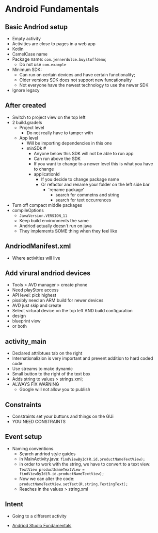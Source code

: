 # Android Fundamentals

## Basic Andriod setup

- Empty activity
- Activities are close to pages in a web app
- Kotlin
- CamelCase name
- Package name: `com.jennerdulce.buystuffdemo`;
  - Do not use `com.example`
- Minimum SDK:
  - Can run on certain devices and have certain functionality;
  - Older versions SDK does not support new funcationality
  - Not everyone have the newest technology to use the newer SDK
- Ignore legacy

## After created

- Switch to project view on the top left
- 2 build.gradels
  - Project level
    - Do not really have to tamper with
  - App level
    - Will be importing dependencies in this one
    - minSDk #
      - Anyone below this SDK will not be able to run app
      - Can run above the SDK
      - If you want to change to a newer level this is what you have to change
      - applicationId
        - If you decide to change package name
        - Or refactor and rename your folder on the left side bar
          - 'rename package'
            - search for commetns and string
            - search for text occurrences
- Turn off compact middle packages
- compileOptions
  - `JavaVersion.VERSION_11`
  - Keep build environments the same
  - Andriod actually doesn't run on java
  - They implements SOME thing when they feel like

## AndriodManifest.xml

- Where activities will live

## Add virural andriod devices

- Tools > AVD manager > create phone
- Need playStore access
- API level: pick highest
- pissibly need an ARM build for newer devices
- AVD just skip and create
- Select virtural device on the top left AND build configuration
- design
- blueprint view
- or both

## activity_main

- Declared attribtues tab on the right
- Internationalizion is very important and prevent addition to hard coded code
- Use streams to make dynamic
- Small button to the right of the text box
- Adds string to values > strings.xml;
- ALWAYS FIX WARNING
  - Google will not allow you to publish

## Constraints

- Constraints set your buttons and things on the GUi
- YOU NEED CONSTRAINTS

## Event setup

- Naming conventions
  - Search andriod style guides
  - in MainActivity.java: `findViewById(R.id.productNameTextView);`
  - in order to work with the string, we have to convert to a text view: `TextView productNameTextView = findViewById(R.id.productNameTextView);`
  - Now we can alter the code: `productNameTextView.setText(R.string.TextingText);`
  - Reaches in the values > string.xml

## Intent

- Going to a different activity


- [Andriod Studio Fundamentals](https://developer.android.com/guide/components/fundamentals)